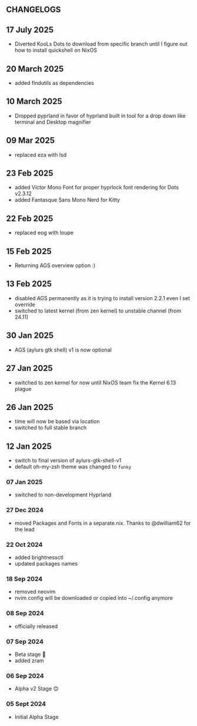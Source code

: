 ## CHANGELOGS

## 17 July 2025
- Diverted KooLs Dots to download from specific branch until I figure out how to install quickshell on NixOS

## 20 March 2025
- added findutils as dependencies

## 10 March 2025
- Dropped pyprland in favor of hyprland built in tool for a drop down like terminal and Desktop magnifier

## 09 Mar 2025
- replaced eza with lsd

## 23 Feb 2025
- added Victor Mono Font for proper hyprlock font rendering for Dots v2.3.12
- added Fantasque Sans Mono Nerd for Kitty

## 22 Feb 2025
- replaced eog with loupe

## 15 Feb 2025
- Returning AGS overview option :)

## 13 Feb 2025
- disabled AGS permanently as it is trying to install version 2.2.1 even I set override
- switched to latest kernel (from zen kernel) to unstable channel (from 24.11)

## 30 Jan 2025
- AGS (aylurs gtk shell) v1 is now optional

## 27 Jan 2025
- switched to zen kernel for now until NixOS team fix the Kernel 6.13 plague

## 26 Jan 2025
- time will now be based via location
- switched to full stable branch

## 12 Jan 2025
- switch to final version of aylurs-gtk-shell-v1
- default oh-my-zsh theme was changed to `funky`

### 07 Jan 2025
- switched to non-development Hyprland

### 27 Dec 2024
- moved Packages and Fonts in a separate.nix. Thanks to @dwilliam62 for the lead

### 22 Oct 2024
- added brightnessctl
- updated packages names

### 18 Sep 2024
- removed neovim
- nvim config will be downloaded or copied into ~/.config anymore

### 08 Sep 2024
- officially released

### 07 Sep 2024
- Beta stage 🫰
- added zram

### 06 Sep 2024
- Alpha v2 Stage 😊

### 05 Sept 2024
- Initial Alpha Stage